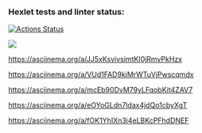 ### Hexlet tests and linter status:
[![Actions Status](https://github.com/AntonChurakov/python-project-49/workflows/hexlet-check/badge.svg)](https://github.com/AntonChurakov/python-project-49/actions)

<a href="https://codeclimate.com/github/AntonChurakov/python-project-49/maintainability"><img src="https://api.codeclimate.com/v1/badges/d7814179c1950a61f6ea/maintainability" /></a>

https://asciinema.org/a/JJ5xKsvivsimtKI0jRmvPkHzx

https://asciinema.org/a/VUd1FAD9kiMrWTuVjPwscqmdx

https://asciinema.org/a/mcEb90DvM79yLFqobKit4ZAV7

https://asciinema.org/a/eOYoGLdn7ldax4jdQo1cbyXgT

https://asciinema.org/a/fOK1YhIXn3i4eLBKcPFhdDNEF